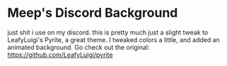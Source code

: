 # Meep's Discord Background
just shit i use on my discord.
this is pretty much just a slight tweak to LeafyLuigi's Pyrite, a great theme. I tweaked colors a little, and added an animated background. Go check out the original:
https://github.com/LeafyLuigi/pyrite
